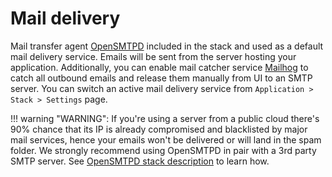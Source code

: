 # Mail delivery

Mail transfer agent [OpenSMTPD](#opensmtpd) included in the stack and used as a default mail delivery service. Emails will be sent from the server hosting your application. Additionally, you can enable mail catcher service [Mailhog](#mailhog) to catch all outbound emails and release them manually from UI to an SMTP server. You can switch an active mail delivery service from `Application > Stack > Settings` page.

!!! warning "WARNING": 
    If you're using a server from a public cloud there's 90% chance that its IP is already compromised and blacklisted by major mail services, hence your emails won't be delivered or will land in the spam folder. We strongly recommend using OpenSMTPD in pair with a 3rd party SMTP server. See [OpenSMTPD stack description](https://cloud.wodby.com/stackhub/a545abfe-6882-4d47-b7b6-0e49516cefb7/overview) to learn how.
